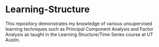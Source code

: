 # Learning-Structure
This repository demonstrates my knowledge of various unsupervised learning techniques such as Principal Component Analysis and Factor Analysis as taught in the Learning Structure/Time Series course at UT Austin.
